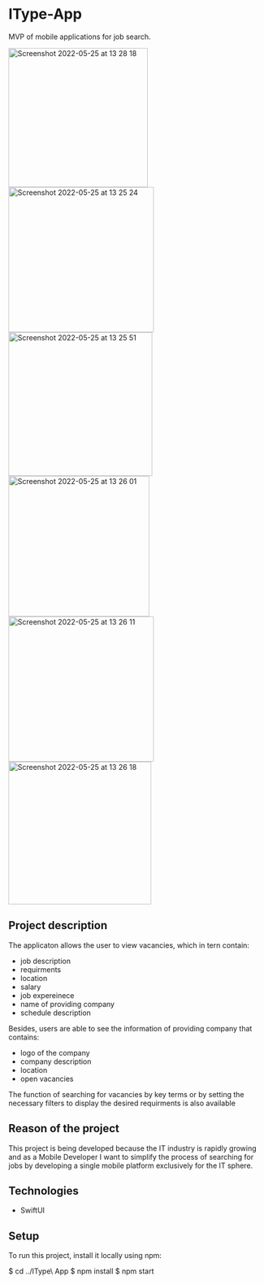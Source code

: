 # IType-App

MVP of mobile applications for job search.

<img width="274" alt="Screenshot 2022-05-25 at 13 28 18" src="https://user-images.githubusercontent.com/57398072/170241985-18cb7cb5-b6dd-4d9d-b01a-d968f51b4900.png">
<img width="286" alt="Screenshot 2022-05-25 at 13 25 24" src="https://user-images.githubusercontent.com/57398072/170241621-d4ceace0-2d75-4050-b083-110629ec3eb8.png">
<img width="283" alt="Screenshot 2022-05-25 at 13 25 51" src="https://user-images.githubusercontent.com/57398072/170241617-a81c56d0-6ea5-47c6-9045-86c72e644b80.png">
<img width="277" alt="Screenshot 2022-05-25 at 13 26 01" src="https://user-images.githubusercontent.com/57398072/170241608-e4de2882-d18a-466b-b5a6-cf177e2bf40a.png">
<img width="286" alt="Screenshot 2022-05-25 at 13 26 11" src="https://user-images.githubusercontent.com/57398072/170241603-dab6e124-a19b-44a6-b136-909f0bd32b9c.png">
<img width="281" alt="Screenshot 2022-05-25 at 13 26 18" src="https://user-images.githubusercontent.com/57398072/170241596-031cabfe-97f8-469f-bd17-37b66093bf4e.png">

## Project description

The applicaton allows the user to view vacancies, which in tern contain:

- job description
- requirments 
- location 
- salary
- job expereinece
- name of providing company
- schedule description

Besides, users are able to see the information of providing company that contains:

- logo of the company
- company description
- location
- open vacancies

The function of searching for vacancies by key terms or by setting the necessary filters to display the desired requirments is also available

## Reason of the project

This project is being developed because the IT industry is rapidly growing and as a Mobile Developer I want to simplify the process of searching for jobs by developing a single mobile platform exclusively for the IT sphere.

## Technologies

- SwiftUI

## Setup

To run this project, install it locally using npm:

$ cd ../IType\ App
$ npm install
$ npm start

